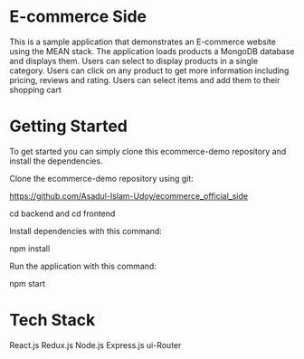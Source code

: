 # E-commerce Side

This is a sample application that demonstrates an E-commerce website using the MEAN stack. The application loads products a MongoDB database and displays them. Users can select to display products in a single category. Users can click on any product to get more information including pricing, reviews and rating. Users can select items and add them to their shopping cart

# Getting Started

To get started you can simply clone this ecommerce-demo repository and install the dependencies.

Clone the ecommerce-demo repository using git:

https://github.com/Asadul-Islam-Udoy/ecommerce_official_side

cd backend
and 
cd frontend

Install dependencies with this command:

npm install

Run the application with this command:

npm start


# Tech Stack

React.js
Redux.js
Node.js
Express.js
ui-Router
